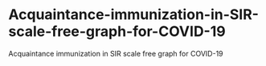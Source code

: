 # Acquaintance-immunization-in-SIR-scale-free-graph-for-COVID-19
Acquaintance immunization in SIR scale free graph for COVID-19
